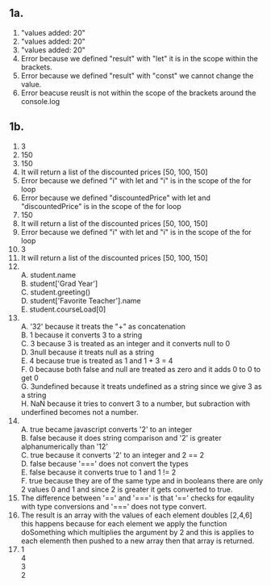 ## 1a.
1. "values added: 20" 
2. "values added: 20" 
3. "values added: 20"
4. Error because we defined "result" with "let" it is in the scope within the brackets.
5. Error because we defined "result" with "const" we cannot change the value.
6. Error beacuse reuslt is not within the scope of the brackets around the console.log
 
## 1b.
1. 3
2. 150
3. 150
4. It will return a list of the discounted prices [50, 100, 150]
5. Error because we defined "i" with let and "i" is in the scope of the for loop
6. Error because we defined "discountedPrice" with let and "discountedPrice" is in the scope of the for loop
7. 150
8. It will return a list of the discounted prices [50, 100, 150]
9. Error because we defined "i" with let and "i" is in the scope of the for loop
10. 3
11. It will return a list of the discounted prices [50, 100, 150]
12. <br>
	A. student.name <br>
	B. student['Grad Year'] <br>
	C. student.greeting() <br>
	D. student['Favorite Teacher'].name <br>
	E. student.courseLoad[0] <br>
13. <br>
	A. '32' because it treats the "+" as concatenation <br>
	B. 1 because it converts 3 to a string <br>
	C. 3 because 3 is treated as an integer and it converts null to 0 <br>
	D. 3null because it treats null as a string <br>
	E. 4 because true is treated as 1 and 1 + 3 = 4<br>
	F. 0 because both false and null are treated as zero and it adds 0 to 0 to get 0 <br>
	G. 3undefined because it treats undefined as a string since we give 3 as a string <br>
	H. NaN because it tries to convert 3 to a number, but subraction with underfined becomes not a number. <br>
14. <br>
	A. true became javascript converts '2' to an integer <br>
	B. false because it does string comparison and '2' is greater alphanumerically than '12' <br>
	C. true because it converts '2' to an integer and 2 == 2 <br>
	D. false because '===' does not convert the types <br>
	E. false because it converts true to 1 and 1 != 2 <br>
	F. true because they are of the same type and in booleans there are only 2 values 0 and 1 and since 2 is greater it gets converted to true. <br>
15. The difference between '==' and '===' is that '==' checks for eqaulity with type conversions and '===' does not type convert.
17. The result is an array with the values of each element doubles [2,4,6] this happens because for each element we apply the function doSomething which multiplies the argument by 2 and this is applies to each elementh then pushed to a new array then that array is returned.
19. 1 <br>
	4 <br>
	3 <br>
	2 <br>